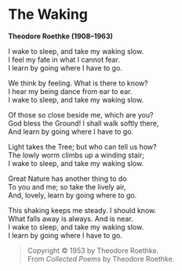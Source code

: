 # The Waking  
**Theodore Roethke (1908–1963)**  

I wake to sleep, and take my waking slow.  
I feel my fate in what I cannot fear.  
I learn by going where I have to go.  

We think by feeling. What is there to know?  
I hear my being dance from ear to ear.  
I wake to sleep, and take my waking slow.  

Of those so close beside me, which are you?  
God bless the Ground! I shall walk softly there,  
And learn by going where I have to go.  

Light takes the Tree; but who can tell us how?  
The lowly worm climbs up a winding stair;  
I wake to sleep, and take my waking slow.  

Great Nature has another thing to do  
To you and me; so take the lively air,  
And, lovely, learn by going where to go.  

This shaking keeps me steady. I should know.  
What falls away is always. And is near.  
I wake to sleep, and take my waking slow.  
I learn by going where I have to go.  

> Copyright © 1953 by Theodore Roethke.  
> From *Collected Poems* by Theodore Roethke.  